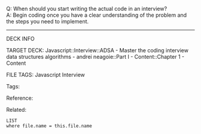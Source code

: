 Q: When should you start writing the actual code in an interview?  
A: Begin coding once you have a clear understanding of the problem and the steps you need to implement.
<!--ID: 1690032124125-->

---

DECK INFO

TARGET DECK: Javascript::Interview::ADSA - Master the coding interview data structures algorithms - andrei neagoie::Part I - Content::Chapter 1 - Content

FILE TAGS: Javascript Interview

Tags:

Reference:

Related:

```dataview
LIST
where file.name = this.file.name
```
